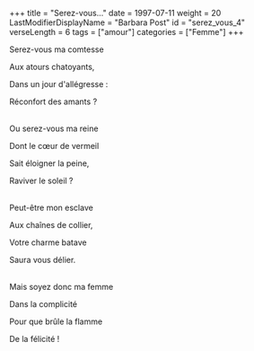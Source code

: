 +++
title = "Serez-vous..."
date = 1997-07-11
weight = 20
LastModifierDisplayName = "Barbara Post"
id = "serez_vous_4"
verseLength = 6
tags = ["amour"]
categories = ["Femme"]
+++

Serez-vous ma comtesse

Aux atours chatoyants,

Dans un jour d'allégresse :

Réconfort des amants ?

 \
Ou serez-vous ma reine

Dont le cœur de vermeil

Sait éloigner la peine,

Raviver le soleil ?

 \
Peut-être mon esclave

Aux chaînes de collier,

Votre charme batave

Saura vous délier.

 \
Mais soyez donc ma femme

Dans la complicité

Pour que brûle la flamme

De la félicité !
